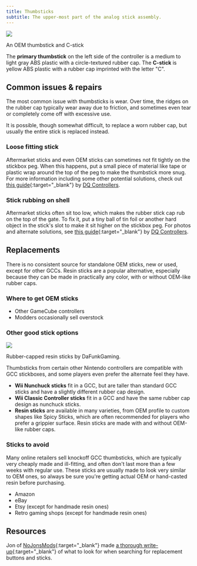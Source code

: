 ```yaml
---
title: Thumbsticks
subtitle: The upper-most part of the analog stick assembly.
---
```


<aside>
  <a href="/static/compendium/oem-thumbsticks.jpg">
    <img src="/static/compendium/oem-thumbsticks-thumb.jpg">
  </a>
  <p>An OEM thumbstick and C-stick</p>
</aside>

The **primary thumbstick** on the left side of the controller is a medium to light gray ABS plastic with a circle-textured rubber cap. The **C-stick** is yellow ABS plastic with a rubber cap imprinted with the letter "C".

## Common issues & repairs

The most common issue with thumbsticks is wear. Over time, the ridges on the rubber cap typically wear away due to friction, and sometimes even tear or completely come off with excessive use.

It is possible, though somewhat difficult, to replace a worn rubber cap, but usually the entire stick is replaced instead.

### Loose fitting stick

Aftermarket sticks and even OEM sticks can sometimes not fit tightly on the stickbox peg. When this happens, put a small piece of material like tape or plastic wrap around the top of the peg to make the thumbstick more snug. For more information including some other potential solutions, check out [this guide](https://dqcontrollers.godaddysites.com/fix-my-sticks/f/my-stick-is-loose-it-comes-off-the-post){:target="\_blank"} by [DQ Controllers](/modders/dq-controllers).

### Stick rubbing on shell

Aftermarket sticks often sit too low, which makes the rubber stick cap rub on the top of the gate. To fix it, put a tiny ball of tin foil or another hard object in the stick's slot to make it sit higher on the stickbox peg. For photos and alternate solutions, see [this guide](https://dqcontrollers.godaddysites.com/fix-my-sticks/f/my-stick-feels-like-the-rubber-is-rubbing-on-the-shell){:target="\_blank"} by [DQ Controllers](/modders/dq-controllers).

## Replacements

There is no consistent source for standalone OEM sticks, new or used, except for other GCCs. Resin sticks are a popular alternative, especially because they can be made in practically any color, with or without OEM-like rubber caps.

### Where to get OEM sticks

- Other GameCube controllers
- Modders occasionally sell overstock

### Other good stick options

<aside>
  <a href="/static/compendium/dafunk-sticks.jpg">
    <img src="/static/compendium/dafunk-sticks-thumb.jpg">
  </a>
  <p>Rubber-capped resin sticks by DaFunkGaming.</p>
</aside>

Thumbsticks from certain other Nintendo controllers are compatible with GCC stickboxes, and some players even prefer the alternate feel they have.

- **Wii Nunchuck sticks** fit in a GCC, but are taller than standard GCC sticks and have a slightly different rubber cap design.
- **Wii Classic Controller sticks** fit in a GCC and have the same rubber cap design as nunchuck sticks.
- **Resin sticks** are available in many varieties, from OEM profile to custom shapes like Spicy Sticks, which are often recommended for players who prefer a grippier surface. Resin sticks are made with and without OEM-like rubber caps.

### Sticks to avoid

Many online retailers sell knockoff GCC thumbsticks, which are typically very cheaply made and ill-fitting, and often don't last more than a few weeks with regular use. These sticks are usually made to look very similar to OEM ones, so always be sure you're getting actual OEM or hand-casted resin before purchasing.

- Amazon
- eBay
- Etsy (except for handmade resin ones)
- Retro gaming shops (except for handmade resin ones)

## Resources

Jon of [NoJonsMods](/modders/nojonsmods){:target="\_blank"} made [a thorough write-up](https://www.reddit.com/r/customGCC/comments/mwotkd/buying_some_new_sticks_or_buttons_read_this_first/){:target="\_blank"} of what to look for when searching for replacement buttons and sticks.
